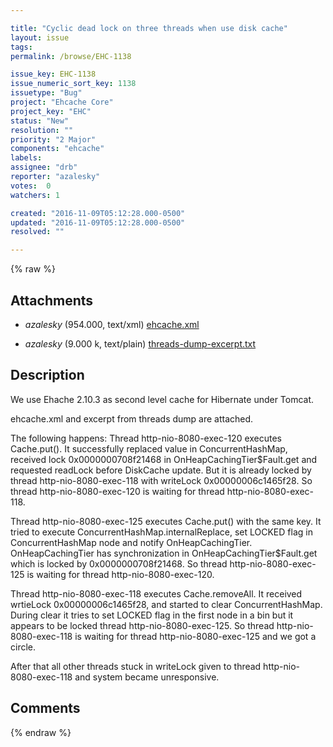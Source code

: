 ```yaml
---

title: "Сyclic dead lock on three threads when use disk cache"
layout: issue
tags: 
permalink: /browse/EHC-1138

issue_key: EHC-1138
issue_numeric_sort_key: 1138
issuetype: "Bug"
project: "Ehcache Core"
project_key: "EHC"
status: "New"
resolution: ""
priority: "2 Major"
components: "ehcache"
labels: 
assignee: "drb"
reporter: "azalesky"
votes:  0
watchers: 1

created: "2016-11-09T05:12:28.000-0500"
updated: "2016-11-09T05:12:28.000-0500"
resolved: ""

---
```




{% raw %}


## Attachments

* <em>azalesky</em> (954.000, text/xml) [ehcache.xml](/attachments/EHC/EHC-1138/ehcache.xml)

* <em>azalesky</em> (9.000 k, text/plain) [threads-dump-excerpt.txt](/attachments/EHC/EHC-1138/threads-dump-excerpt.txt)




## Description

<div markdown="1" class="description">

We use Ehache 2.10.3 as second level cache for Hibernate under Tomcat.

ehcache.xml and excerpt from threads dump are attached.

The following happens:
Thread http-nio-8080-exec-120 executes Cache.put(). It successfully replaced value in ConcurrentHashMap, received lock 0x0000000708f21468 in OnHeapCachingTier$Fault.get and requested readLock before DiskCache update. But it is already locked by thread http-nio-8080-exec-118 with writeLock 0x00000006c1465f28. So thread http-nio-8080-exec-120 is waiting for thread http-nio-8080-exec-118.

Thread http-nio-8080-exec-125 executes Cache.put() with the same key. It tried to execute ConcurrentHashMap.internalReplace, set LOCKED flag in ConcurrentHashMap node and notify OnHeapCachingTier. OnHeapCachingTier has synchronization in OnHeapCachingTier$Fault.get which is locked by 0x0000000708f21468. So thread http-nio-8080-exec-125 is waiting for thread http-nio-8080-exec-120.

Thread http-nio-8080-exec-118 executes Cache.removeAll. It received wrtieLock 0x00000006c1465f28, and started to clear ConcurrentHashMap. During clear it tries to set LOCKED flag in the first node in a bin but it appears to be locked thread http-nio-8080-exec-125. So thread http-nio-8080-exec-118 is waiting for  thread http-nio-8080-exec-125 and we got a circle.

After that all other threads stuck in writeLock given to thread http-nio-8080-exec-118 and system became unresponsive.

</div>

## Comments



{% endraw %}
